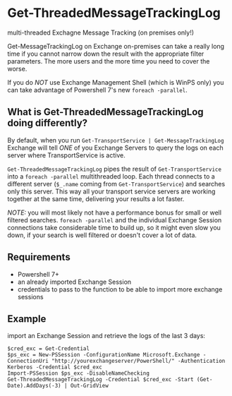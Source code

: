 # Get-ThreadedMessageTrackingLog
multi-threaded Exchagne Message Tracking (on premises only!)


Get-MessageTrackingLog on Exchange on-premises can take a really long time if you cannot narrow down the result with the appropriate filter parameters. The more users and the more time you need to cover the worse.

If you do _NOT_ use Exchange Management Shell (which is WinPS only) you can take advantage of Powershell 7's new `foreach -parallel`.

## What is Get-ThreadedMessageTrackingLog doing differently?

By default, when you run `Get-TransportService | Get-MessageTrackingLog` Exchange will tell _ONE_ of you Exchange Servers to query the logs on each server where TransportService is active.

`Get-ThreadedMessageTrackingLog` pipes the result of `Get-TransportService` into a `foreach -parallel` multithreaded loop. Each thread connects to a different server (`$_.name` coming from `Get-TransportService`) and searches only this server. This way all your transport service servers are working together at the same time, delivering your results a lot faster.

*NOTE:* you will most likely not have a performance bonus for small or well filtered searches. `foreach -parallel` and the individual Exchange Session connections take considerable time to build up, so it might even slow you down, if your search is well filtered or doesn't cover a lot of data.

## Requirements

- Powershell 7+
- an already imported Exchange Session
- credentials to pass to the function to be able to import more exchange sessions

## Example
import an Exchange Session and retrieve the logs of the last 3 days:

    $cred_exc = Get-Credential
    $ps_exc = New-PSSession -ConfigurationName Microsoft.Exchange -ConnectionUri "http://yourexchangeserver/PowerShell/" -Authentication Kerberos -Credential $cred_exc
    Import-PSSession $ps_exc -DisableNameChecking
    Get-ThreadedMessageTrackingLog -Credential $cred_exc -Start (Get-Date).AddDays(-3) | Out-GridView
